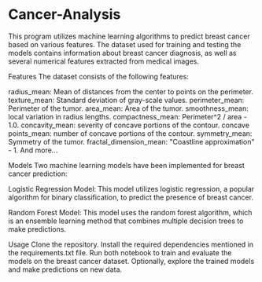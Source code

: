 # Cancer-Analysis
This program utilizes machine learning algorithms to predict breast cancer based on various features. The dataset used for training and testing the models contains information about breast cancer diagnosis, as well as several numerical features extracted from medical images.

Features
The dataset consists of the following features:

radius_mean: Mean of distances from the center to points on the perimeter.
texture_mean: Standard deviation of gray-scale values.
perimeter_mean: Perimeter of the tumor.
area_mean: Area of the tumor.
smoothness_mean: local variation in radius lengths.
compactness_mean: Perimeter^2 / area - 1.0.
concavity_mean: severity of concave portions of the contour.
concave points_mean: number of concave portions of the contour.
symmetry_mean: Symmetry of the tumor.
fractal_dimension_mean: "Coastline approximation" - 1.
And more...

Models
Two machine learning models have been implemented for breast cancer prediction:

Logistic Regression Model: This model utilizes logistic regression, a popular algorithm for binary classification, to predict the presence of breast cancer.

Random Forest Model: This model uses the random forest algorithm, which is an ensemble learning method that combines multiple decision trees to make predictions.

Usage
Clone the repository.
Install the required dependencies mentioned in the requirements.txt file.
Run both notebook to train and evaluate the models on the breast cancer dataset.
Optionally, explore the trained models and make predictions on new data.
